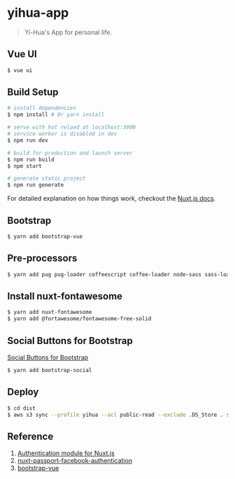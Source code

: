 # yihua-app

> Yi-Hua's App for personal life.

## Vue UI

``` bash
$ vue ui
```

## Build Setup

``` bash
# install dependencies
$ npm install # Or yarn install

# serve with hot reload at localhost:3000
# service worker is disabled in dev
$ npm run dev

# build for production and launch server
$ npm run build
$ npm start

# generate static project
$ npm run generate
```

For detailed explanation on how things work, checkout the [Nuxt.js docs](https://github.com/nuxt/nuxt.js).

## Bootstrap

``` bash
$ yarn add bootstrap-vue
```

## Pre-processors

``` bash
$ yarn add pug pug-loader coffeescript coffee-loader node-sass sass-loader
```

## Install nuxt-fontawesome

``` bash
$ yarn add nuxt-fontawesome
$ yarn add @fortawesome/fontawesome-free-solid
```

## Social Buttons for Bootstrap

[Social Buttons for Bootstrap](https://lipis.github.io/bootstrap-social/)

``` bash
$ yarn add bootstrap-social
```

## Deploy

``` bash
$ cd dist
$ aws s3 sync --profile yihua --acl public-read --exclude .DS_Store . s3://yihua.app
```

## Reference

1. [Authentication module for Nuxt.js](https://github.com/nuxt-community/auth-module)
2. [nuxt-passport-facebook-authentication](https://github.com/tomgreener/nuxt-passport-facebook-authentication)
3. [bootstrap-vue](https://bootstrap-vue.js.org/docs/)